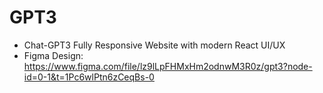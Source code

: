 # GPT3
- Chat-GPT3 Fully Responsive Website with modern React UI/UX
- Figma Design: https://www.figma.com/file/lz9lLpFHMxHm2odnwM3R0z/gpt3?node-id=0-1&t=1Pc6wlPtn6zCeqBs-0
